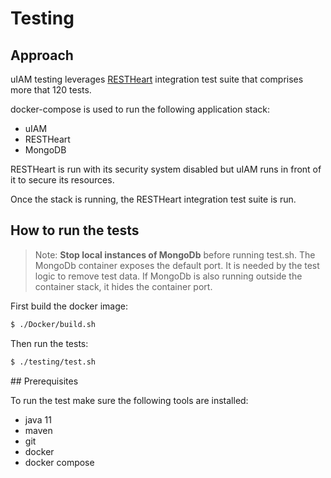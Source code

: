 # Testing

## Approach

uIAM testing leverages [RESTHeart](https://restheart.org) integration test suite that comprises more that 120 tests.

docker-compose is used to run the following application stack:

- uIAM
- RESTHeart
- MongoDB

RESTHeart is run with its security system disabled but uIAM runs in front of it to secure its resources. 

Once the stack is running, the RESTHeart integration test suite is run.

## How to run the tests

> Note: **Stop local instances of MongoDb** before running test.sh. The MongoDb container exposes the default port. It is needed by the test logic to remove test data. If MongoDb is also running outside the container stack, it hides the container port.

First build the docker image:

```bash
$ ./Docker/build.sh
```

Then run the tests:

```bash
$ ./testing/test.sh
```

## Prerequisites

To run the test make sure the following tools are installed:

- java 11
- maven
- git
- docker
- docker compose